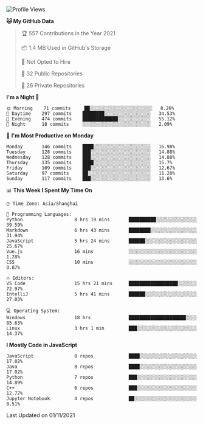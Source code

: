 <!--START_SECTION:waka-->
![Profile Views](http://img.shields.io/badge/Profile%20Views-2-blue)

**🐱 My GitHub Data** 

> 🏆 557 Contributions in the Year 2021
 > 
> 📦 1.4 MB Used in GitHub's Storage 
 > 
> 🚫 Not Opted to Hire
 > 
> 📜 32 Public Repositories 
 > 
> 🔑 26 Private Repositories  
 > 
**I'm a Night 🦉** 

```text
🌞 Morning    71 commits     ██░░░░░░░░░░░░░░░░░░░░░░░   8.26% 
🌆 Daytime    297 commits    ████████░░░░░░░░░░░░░░░░░   34.53% 
🌃 Evening    474 commits    █████████████░░░░░░░░░░░░   55.12% 
🌙 Night      18 commits     ░░░░░░░░░░░░░░░░░░░░░░░░░   2.09%

```
📅 **I'm Most Productive on Monday** 

```text
Monday       146 commits    ████░░░░░░░░░░░░░░░░░░░░░   16.98% 
Tuesday      128 commits    ███░░░░░░░░░░░░░░░░░░░░░░   14.88% 
Wednesday    128 commits    ███░░░░░░░░░░░░░░░░░░░░░░   14.88% 
Thursday     135 commits    ████░░░░░░░░░░░░░░░░░░░░░   15.7% 
Friday       109 commits    ███░░░░░░░░░░░░░░░░░░░░░░   12.67% 
Saturday     97 commits     ██░░░░░░░░░░░░░░░░░░░░░░░   11.28% 
Sunday       117 commits    ███░░░░░░░░░░░░░░░░░░░░░░   13.6%

```


📊 **This Week I Spent My Time On** 

```text
⌚︎ Time Zone: Asia/Shanghai

💬 Programming Languages: 
Python                   8 hrs 19 mins       ██████████░░░░░░░░░░░░░░░   39.59% 
Markdown                 6 hrs 43 mins       ████████░░░░░░░░░░░░░░░░░   31.94% 
JavaScript               5 hrs 24 mins       ██████░░░░░░░░░░░░░░░░░░░   25.67% 
Vue.js                   16 mins             ░░░░░░░░░░░░░░░░░░░░░░░░░   1.28% 
CSS                      10 mins             ░░░░░░░░░░░░░░░░░░░░░░░░░   0.87%

🔥 Editors: 
VS Code                  15 hrs 21 mins      ██████████████████░░░░░░░   72.97% 
IntelliJ                 5 hrs 41 mins       ██████░░░░░░░░░░░░░░░░░░░   27.03%

💻 Operating System: 
Windows                  18 hrs              █████████████████████░░░░   85.63% 
Linux                    3 hrs 1 min         ███░░░░░░░░░░░░░░░░░░░░░░   14.37%

```

**I Mostly Code in JavaScript** 

```text
JavaScript               8 repos             ████░░░░░░░░░░░░░░░░░░░░░   17.02% 
Java                     8 repos             ████░░░░░░░░░░░░░░░░░░░░░   17.02% 
Python                   7 repos             ███░░░░░░░░░░░░░░░░░░░░░░   14.89% 
C++                      6 repos             ███░░░░░░░░░░░░░░░░░░░░░░   12.77% 
Jupyter Notebook         4 repos             ██░░░░░░░░░░░░░░░░░░░░░░░   8.51%

```



 Last Updated on 01/11/2021
<!--END_SECTION:waka-->　　

